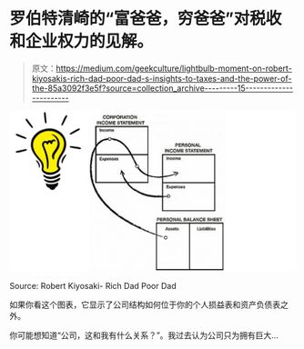 # 罗伯特清崎的“富爸爸，穷爸爸”对税收和企业权力的见解。

> 原文：<https://medium.com/geekculture/lightbulb-moment-on-robert-kiyosakis-rich-dad-poor-dad-s-insights-to-taxes-and-the-power-of-the-85a3092f3e5f?source=collection_archive---------15----------------------->

![](img/ce0714b67b9de5fc3fdbbafe28f492ba.png)

Source: Robert Kiyosaki- Rich Dad Poor Dad

如果你看这个图表，它显示了公司结构如何位于你的个人损益表和资产负债表之外。

你可能想知道“公司，这和我有什么关系？”。我过去认为公司只为拥有巨大…